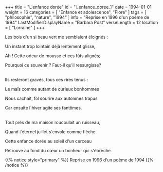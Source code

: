 +++
title = "L'enfance dorée"
id = "l_enfance_doree_1"
date = 1994-01-01
weight = 16
categories = [ "Enfance et adolescence", "Flore" ]
tags = [ "philosophie", "nature", "1994" ]
info = "Reprise en 1996 d'un poème de 1994"
LastModifierDisplayName = "Barbara Post"
verseLength = 12
location = [ "Lorraine" ]
+++

Les bois d'un si beau vert me semblaient éloignés :

Un instant trop lointain déjà lentement glisse,

Ah ! Cette odeur de mousse et ces fûts alignés;

Pourquoi ce souvenir ? Faut-il qu'il ressurgisse?

 \
Ils resteront gravés, tous ces rires ténus :

Le maïs comme autant de curieux bonhommes

Nous cachait, fol sourire aux automnes trapus

Car ensuite l'hiver agite ses fantômes.

 \
Tout près de ma maison roucoulait un ruisseau,

Quand l'éternel juillet s'envole comme flèche

Cette enfance dorée au soleil d'un cerceau

Retrouve au fond du cœur un bonheur qui s'ébrèche.

{{% notice style="primary" %}}
Reprise en 1996 d'un poème de 1994
{{% /notice %}}
